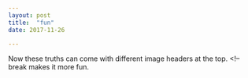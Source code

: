 ```yaml
---
layout: post
title:  "fun"
date: 2017-11-26

---
```


Now these truths can come with different image headers at the top.
<!–break
makes it more fun.
